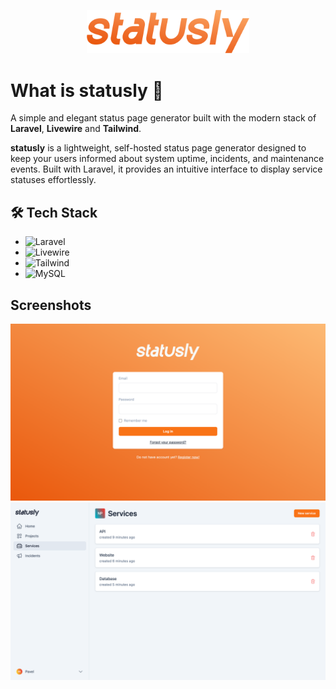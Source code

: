 <p align="center">
    <img src=".github/art/logo-color.png" width="260" alt="Statusly Logo" />
</p>

# What is statusly 🚀

A simple and elegant status page generator built with the modern stack of **Laravel**, **Livewire** and **Tailwind**.

**statusly** is a lightweight, self-hosted status page generator designed to keep your users informed about system uptime, incidents, and maintenance events. Built with Laravel, it provides an intuitive interface to display service statuses effortlessly.

## 🛠️ Tech Stack

- ![Laravel](https://img.shields.io/badge/laravel-FF2D20.svg?style=for-the-badge&logo=laravel&logoColor=white)
- ![Livewire](https://img.shields.io/badge/livewire-4E56A6?style=for-the-badge&logo=livewire&logoColor=white)
- ![Tailwind](https://img.shields.io/badge/tailwindcss-06B6D4?style=for-the-badge&logo=tailwindcss&logoColor=white)
- ![MySQL](https://img.shields.io/badge/mysql-4479A1?style=for-the-badge&logo=mysql&logoColor=white)

## Screenshots

![Login](.github/screens/login.png)
![Services](.github/screens/services.png)